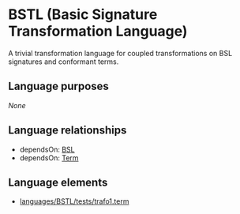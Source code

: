 # BSTL (Basic Signature Transformation Language)
A trivial transformation language for coupled transformations on BSL signatures and conformant terms.
## Language purposes
_None_
## Language relationships
* dependsOn: [BSL](http://softlang.github.io/yas/languages/bsl.html)
* dependsOn: [Term](http://softlang.github.io/yas/languages/term.html)

## Language elements
* [languages/BSTL/tests/trafo1.term](../../languages/BSTL/tests/trafo1.term)
